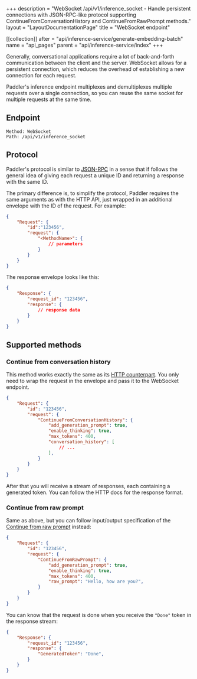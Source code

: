+++
description = "WebSocket /api/v1/inference_socket - Handle persistent connections with JSON-RPC-like protocol supporting ContinueFromConversationHistory and ContinueFromRawPrompt methods."
layout = "LayoutDocumentationPage"
title = "WebSocket endpoint"

[[collection]]
after = "api/inference-service/generate-embedding-batch"
name = "api_pages"
parent = "api/inference-service/index"
+++

Generally, conversational applications require a lot of back-and-forth communication between the client and the server.
WebSocket allows for a persistent connection, which reduces the overhead of establishing a new connection for each
request.

Paddler's inference endpoint multiplexes and demultiplexes multiple requests over a single connection, so you can
reuse the same socket for multiple requests at the same time.

## Endpoint

```
Method: WebSocket
Path: /api/v1/inference_socket
```

## Protocol

Paddler's protocol is similar to [JSON-RPC](https://www.jsonrpc.org/) in a sense that if follows the general
idea of giving each request a unique ID and returning a response with the same ID.

The primary difference is, to simplify the protocol, Paddler requires the same arguments as with the HTTP API, just
wrapped in an additional envelope with the ID of the request. For example:

```JSON
{
    "Request": {
        "id":"123456",
        "request": {
            "<MethodName>": {
                // parameters
            }
        }
    }
}
```

The response envelope looks like this:

```JSON
{
    "Response": {
        "request_id": "123456",
        "response": {
            // response data
        }
    }
}
```

## Supported methods

### Continue from conversation history

This method works exactly the same as its [HTTP counterpart](api/inference-service/continue-from-conversation-history).
You only need to wrap the request in the envelope and pass it to the WebSocket endpoint.

```JSON
{
    "Request": {
        "id": "123456",
        "request": {
            "ContinueFromConversationHistory": {
                "add_generation_prompt": true,
                "enable_thinking": true,
                "max_tokens": 400,
                "conversation_history": [
                    // ...
                ],
            }
        }
    }
}
```

After that you will receive a stream of responses, each containing a generated token. You can follow the HTTP docs for
the response format.

### Continue from raw prompt

Same as above, but you can follow input/output specification of the 
[Continue from raw prompt](api/inference-service/continue-from-raw-prompt) instead:

```JSON
{
    "Request": {
        "id": "123456",
        "request": {
            "ContinueFromRawPrompt": {
                "add_generation_prompt": true,
                "enable_thinking": true,
                "max_tokens": 400,
                "raw_prompt": "Hello, how are you?",
            }
        }
    }
}
```

You can know that the request is done when you receive the `"Done"` token in the response stream:

```JSON
{
    "Response": {
        "request_id": "123456",
        "response": {
            "GeneratedToken": "Done",
        }
    }
}
```
